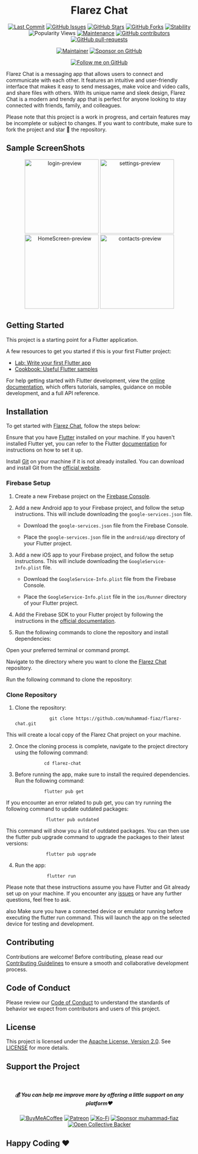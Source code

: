 <div align="center">
  
# Flarez Chat
  
[![Last Commit](https://img.shields.io/github/last-commit/muhammad-fiaz/flarezchat)](https://github.com/muhammad-fiaz/flarezchat)
[![GitHub Issues](https://img.shields.io/github/issues/muhammad-fiaz/flarezchat)](https://github.com/muhammad-fiaz/flarezchat/issues)
[![GitHub Stars](https://img.shields.io/github/stars/muhammad-fiaz/flarezchat)](https://github.com/muhammad-fiaz/flarezchat/stargazers)
[![GitHub Forks](https://img.shields.io/github/forks/muhammad-fiaz/flarezchat)](https://github.com/muhammad-fiaz/flarezchat/network)
[![Stability](https://img.shields.io/badge/Stability-Stable-green)](https://github.com/muhammad-fiaz/flarezchat)
![Popularity Views](https://komarev.com/ghpvc/?username=muhammad-fiaz&style=flat&label=Popularity)
[![Maintenance](https://img.shields.io/badge/Maintained%3F-yes-green.svg)](https://GitHub.com/muhammad-fiaz/flarezchat)
[![GitHub contributors](https://img.shields.io/github/contributors/muhammad-fiaz/flarezchat)](https://github.com/muhammad-fiaz/flarezchat/graphs/contributors)
[![GitHub pull-requests](https://img.shields.io/github/issues-pr/muhammad-fiaz/flarezchat)](https://github.com/muhammad-fiaz/flarezchat/pulls)

[![Maintainer](https://img.shields.io/badge/Maintainer-muhammad--fiaz-blue)](https://github.com/muhammad-fiaz)
[![Sponsor on GitHub](https://img.shields.io/badge/Sponsor%20on%20GitHub-Become%20a%20Sponsor-blue)](https://github.com/sponsors/muhammad-fiaz)

[![Follow me on GitHub](https://img.shields.io/github/followers/muhammad-fiaz?label=Follow&style=social)](https://github.com/muhammad-fiaz)

</div>

Flarez Chat is a messaging app that allows users to connect and communicate with each other. It features an intuitive and user-friendly interface that makes it easy to send messages, make voice and video calls, and share files with others. With its unique name and sleek design, Flarez Chat is a modern and trendy app that is perfect for anyone looking to stay connected with friends, family, and colleagues.

Please note that this project is a work in progress, and certain features may be incomplete or subject to changes. If you want to contribute, make sure to fork the project and star 🌟 the repository.

## Sample ScreenShots

<div align="center">
  <img src="https://github.com/muhammad-fiaz/flarezchat/assets/75434191/b138a73f-3117-427b-b092-0467a4d40bce.png" alt="login-preview" width="200">
  <img src="https://github.com/muhammad-fiaz/flarezchat/assets/75434191/ef5e0103-22d9-4561-81c0-2b84cc8caca7.png" alt="settings-preview" width="200">
     <img src="https://github.com/muhammad-fiaz/flarezchat/assets/75434191/3735b1d8-0f98-4cfe-a800-9dd30d0fc2fc.png" alt="HomeScreen-preview" width="200">
  <img src="https://github.com/muhammad-fiaz/flarezchat/assets/75434191/b138a73f-3117-427b-b092-0467a4d40bce.png" alt="contacts-preview" width="200">
</div>

## Getting Started

This project is a starting point for a Flutter application.

A few resources to get you started if this is your first Flutter project:

- [Lab: Write your first Flutter app](https://docs.flutter.dev/get-started/codelab)
- [Cookbook: Useful Flutter samples](https://docs.flutter.dev/cookbook)

For help getting started with Flutter development, view the
[online documentation](https://docs.flutter.dev/), which offers tutorials,
samples, guidance on mobile development, and a full API reference.

## Installation

To get started with [Flarez Chat](https://github.com/muhammad-fiaz/flarezchat), follow the steps below:

Ensure that you have [Flutter](https://docs.flutter.dev/get-started/install) installed on your machine. If you haven't installed Flutter yet, you can refer to the Flutter [documentation](https://docs.flutter.dev/) for instructions on how to set it up.

Install [Git](https://git-scm.com/) on your machine if it is not already installed. You can download and install Git from the [official website](https://git-scm.com/downloads).

### Firebase Setup

1. Create a new Firebase project on the [Firebase Console](https://console.firebase.google.com/).

2. Add a new Android app to your Firebase project, and follow the setup instructions. This will include downloading the `google-services.json` file.

   - Download the `google-services.json` file from the Firebase Console.

   - Place the `google-services.json` file in the `android/app` directory of your Flutter project.

3. Add a new iOS app to your Firebase project, and follow the setup instructions. This will include downloading the `GoogleService-Info.plist` file.

   - Download the `GoogleService-Info.plist` file from the Firebase Console.

   - Place the `GoogleService-Info.plist` file in the `ios/Runner` directory of your Flutter project.

4. Add the Firebase SDK to your Flutter project by following the instructions in the [official documentation](https://firebase.flutter.dev/docs/overview).

5. Run the following commands to clone the repository and install dependencies:

Open your preferred terminal or command prompt.

Navigate to the directory where you want to clone the [Flarez Chat](https://github.com/muhammad-fiaz/flarezchat) repository.

Run the following command to clone the repository:
### Clone Repository

1. Clone the repository:


                    git clone https://github.com/muhammad-fiaz/flarez-chat.git

This will create a local copy of the Flarez Chat project on your machine.


2. Once the cloning process is complete, navigate to the project directory using the following command:

                  cd flarez-chat

3. Before running the app, make sure to install the required dependencies. Run the following command:

                  flutter pub get

If you encounter an error related to pub get, you can try running the following command to update outdated packages:

                   flutter pub outdated

This command will show you a list of outdated packages. You can then use the flutter pub upgrade command to upgrade the packages to their latest versions:

                   flutter pub upgrade      
4. Run the app:

                   flutter run
Please note that these instructions assume you have Flutter and Git already set up on your machine. If you encounter any [issues](https://github.com/muhammad-fiaz/flarezchat/issues/new) or have any further questions, feel free to ask.

also Make sure you have a connected device or emulator running before executing the flutter run command. This will launch the app on the selected device for testing and development.

## Contributing
Contributions are welcome! Before contributing, please read our [Contributing Guidelines](CONTRIBUTING.md) to ensure a smooth and collaborative development process.

## Code of Conduct

Please review our [Code of Conduct](CODE_OF_CONDUCT.md) to understand the standards of behavior we expect from contributors and users of this project.

## License

This project is licensed under the [Apache License, Version 2.0](http://www.apache.org/licenses/LICENSE-2.0). See [LICENSE](LICENSE) for more details.

## Support the Project
<br>
<div align="center">

<h5> <strong> 💰 You can help me improve more by offering a little support on any platform❤️</strong></h5>

[![BuyMeACoffee](https://img.shields.io/badge/Buy%20Me%20a%20Coffee-ffdd00?style=for-the-badge&logo=buy-me-a-coffee&logoColor=black)](https://buymeacoffee.com/muhammadfiaz) [![Patreon](https://img.shields.io/badge/Patreon-F96854?style=for-the-badge&logo=patreon&logoColor=white)](https://patreon.com/muhammadfiaz) [![Ko-Fi](https://img.shields.io/badge/Ko--fi-F16061?style=for-the-badge&logo=ko-fi&logoColor=white)](https://ko-fi.com/muhammadfiaz)
[![Sponsor muhammad-fiaz](https://img.shields.io/badge/Sponsor-%231EAEDB.svg?&style=for-the-badge&logo=GitHub-Sponsors&logoColor=white)](https://github.com/sponsors/muhammad-fiaz)
[![Open Collective Backer](https://img.shields.io/badge/Open%20Collective-Backer-%238CC84B?style=for-the-badge&logo=open-collective&logoColor=white)](https://opencollective.com/muhammadfiaz)
</div>



## Happy Coding ❤️
